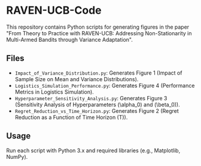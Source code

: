 # RAVEN-UCB-Code
This repository contains Python scripts for generating figures in the paper "From Theory to Practice with RAVEN-UCB: Addressing Non-Stationarity in Multi-Armed Bandits through Variance Adaptation".

## Files
- `Impact_of_Variance_Distribution.py`: Generates Figure 1 (Impact of Sample Size on Mean and Variance Distributions).
- `Logistics_Simulation_Performance.py`: Generates Figure 4 (Performance Metrics in Logistics Simulation).
- `Hyperparameter_Sensitivity_Analysis.py`: Generates Figure 3 (Sensitivity Analysis of Hyperparameters \(\alpha_0\) and \(\beta_0\)).
- `Regret_Reduction_vs_Time_Horizon.py`: Generates Figure 2 (Regret Reduction as a Function of Time Horizon \(T\)).

## Usage
Run each script with Python 3.x and required libraries (e.g., Matplotlib, NumPy).
